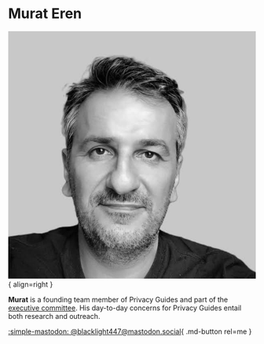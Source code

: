 # Murat Eren

![Profile picture](../../assets/img/avatar/murat-profile-pic.jpg){ align=right }

**Murat** is a founding team member of Privacy Guides and part of the [executive committee](https://www.privacyguides.org/en/about/#executive-committee). His day-to-day concerns for Privacy Guides entail both research and outreach.

[:simple-mastodon: @blacklight447@mastodon.social](https://mastodon.social/@blacklight447 "@blacklight447@mastodon.social"){ .md-button rel=me }
